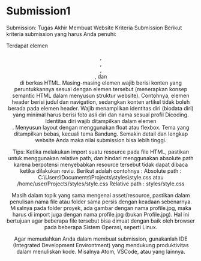 # Submission1
Submission: Tugas Akhir Membuat Website
Kriteria Submission
Berikut kriteria submission yang harus Anda penuhi:

Terdapat elemen <header>, <footer>, <main>, <article>, dan <aside> di berkas HTML.
Masing-masing elemen wajib berisi konten yang peruntukkannya sesuai dengan elemen tersebut (menerapkan konsep semantic HTML dalam menyusun struktur website).
Contohnya, elemen header berisi judul dan navigation, sedangkan konten artikel tidak boleh berada pada elemen header.
Wajib menampilkan identitas diri (biodata diri) yang minimal harus berisi foto asli diri dan nama sesuai profil Dicoding. Identitas diri wajib ditampilkan dalam elemen <aside>.
Menyusun layout dengan menggunakan float atau flexbox.
Tema yang ditampilkan bebas, kecuali tema Bandung.
Semakin detail dan lengkap website Anda maka nilai submission bisa lebih tinggi.

Tips:
Ketika melakukan import suatu resource pada file HTML, pastikan untuk menggunakan relative path, dan hindari menggunakan absolute path karena berpotensi menyebabkan resource tersebut tidak dapat dibaca ketika dilakukan reviu. Berikut adalah contohnya :
Absolute path : C:\Users\Documents\Projects\styles\style.css atau /home/user/Projects/styles/style.css
Relative path : styles/style.css

Masih dalam topik yang sama mengenai asset/resource, pastikan dalam penulisan nama file atau folder sama persis dengan keadaan sebenarnya. Misalnya pada folder proyek, ada gambar dengan nama profile.jpg, maka harus di import juga dengan nama profile.jpg (bukan Profile.jpg). Hal ini bertujuan agar beberapa file tersebut bisa dimuat dengan baik oleh browser pada beberapa Sistem Operasi, seperti Linux.

Agar memudahkan Anda dalam membuat submission, gunakanlah IDE (Integrated Development Environtment) yang mendukung produktivitas dalam menuliskan kode. Misalnya Atom, VSCode, atau yang lainnya.



